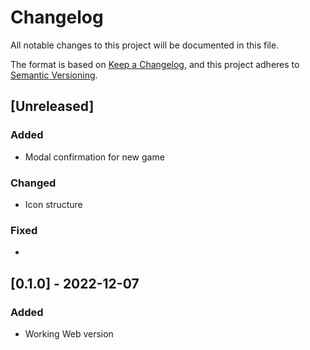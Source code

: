 # Changelog

All notable changes to this project will be documented in this file.

The format is based on [Keep a Changelog](https://keepachangelog.com/en/1.0.0/),
and this project adheres to [Semantic Versioning](https://semver.org/spec/v2.0.0.html).

## [Unreleased]

### Added

* Modal confirmation for new game

### Changed

* Icon structure

### Fixed

*

## [0.1.0] - 2022-12-07

### Added

* Working Web version
